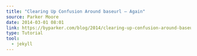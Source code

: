 ```yaml
---
title: "Clearing Up Confusion Around baseurl – Again"
source: Parker Moore
date: 2014-03-01 08:01
link: https://byparker.com/blog/2014/clearing-up-confusion-around-baseurl/
type: Tutorial
tool:
  - jekyll
---
```

> 





